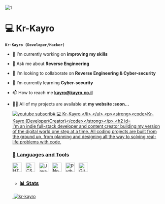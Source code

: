 ![1](https://camo.githubusercontent.com/4fa9a5bdefafee7e59ad2086429306dfc0c902d0db4d2d1fdfb534b1767d9f62/68747470733a2f2f646576656c6f706572732e67697068792e636f6d2f6272616e63682f6d61737465722f7374617469632f6170692d35313264333663303936363236383237313731303861333862626235633537642e676966)
# ‍💻 Kr-Kayro

**`Kr-Kayro (Developer/Hacker)`**

- 🔭 I’m currently working on **improving my skills**

- 💬 Ask me about **Reverse Engineering**

- 👯 I’m looking to collaborate on **Reverse Engineering & Cyber-security**

- 🌱 I’m currently learning **Cyber-security**

- 📫 How to reach me **kayro@kayro.co.il**

- 👨‍💻 All of my projects are available at **my website :soon...**

   <p align="left">
      <a href="https://discord.gg/n8AgVxah">
         <img alt="youtube subscrib# ‍💻 Kr-Kayro

**`Kr-Kayro (Developer/Creator)`**

I'm an indie full-stack developer and content creator building my version of the digital world one step at a time. All coding projects are built from the ground up, from planning and designing all the way to solving real-life problems with code.
---

### 🧰 Languages and Tools

<img align="left" alt="HTML" width="30px" style="padding-right:10px;" src="https://cdn.jsdelivr.net/gh/devicons/devicon/icons/html5/html5-plain.svg" />
<img align="left" alt="CSS" width="30px" style="padding-right:10px;" src="https://cdn.jsdelivr.net/gh/devicons/devicon/icons/css3/css3-plain.svg" />
<img align="left" alt="JavaScript" width="30px" style="padding-right:10px;" src="https://cdn.jsdelivr.net/gh/devicons/devicon/icons/javascript/javascript-plain.svg" />
<img align="left" alt="NodeJS" width="30px" style="padding-right:10px;" src="https://cdn.jsdelivr.net/gh/devicons/devicon/icons/nodejs/nodejs-original.svg" />
<img align="left" alt="Python" width="30px" style="padding-right:10px;" src="https://cdn.jsdelivr.net/gh/devicons/devicon/icons/python/python-plain.svg" />
<img align="left" alt="GitHub" width="30px" style="padding-right:10px;" src="https://cdn.jsdelivr.net/gh/devicons/devicon/icons/github/github-original.svg" />
<br />


#

- ### 📊 Stats


<p>&nbsp;<img align="center" src="https://github-readme-stats.vercel.app/api?username=kr-kayro&show_icons=true&locale=en" alt="kr-kayro" /></p>
